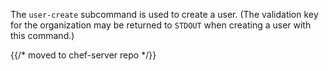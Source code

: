 The `user-create` subcommand is used to create a user. (The validation
key for the organization may be returned to `STDOUT` when creating a
user with this command.)

{{/* moved to chef-server repo */}}
